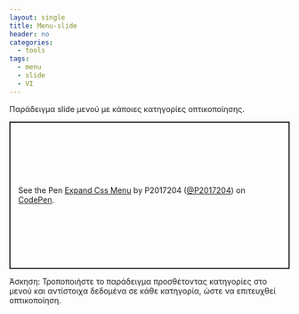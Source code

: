 ```yaml
---
layout: single
title: Menu-slide
header: no
categories:
  - tools
tags:
  - menu
  - slide
  - VI
---
```


Παράδειγμα slide μενού με κάποιες κατηγορίες οπτικοποίησης.

<p class="codepen" data-height="265" data-theme-id="light" data-default-tab="html,result" data-user="P2017204" data-slug-hash="zYBevNz" style="height: 265px; box-sizing: border-box; display: flex; align-items: center; justify-content: center; border: 2px solid; margin: 1em 0; padding: 1em;" data-pen-title="Expand Css Menu">
  <span>See the Pen <a href="https://codepen.io/P2017204/pen/zYBevNz">
  Expand Css Menu</a> by P2017204 (<a href="https://codepen.io/P2017204">@P2017204</a>)
  on <a href="https://codepen.io">CodePen</a>.</span>
</p>
<script async src="https://static.codepen.io/assets/embed/ei.js"></script>

Άσκηση: Τροποποιήστε το παράδειγμα προσθέτοντας κατηγορίες στο μενού και αντίστοιχα δεδομένα σε κάθε κατηγορία, ώστε να επιτευχθεί οπτικοποίηση.
